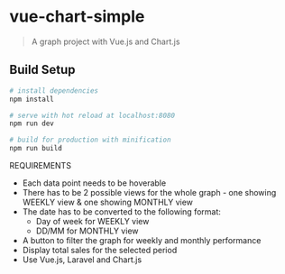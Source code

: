 # vue-chart-simple

> A graph project with Vue.js and Chart.js

## Build Setup

``` bash
# install dependencies
npm install

# serve with hot reload at localhost:8080
npm run dev

# build for production with minification
npm run build
```

REQUIREMENTS
* Each data point needs to be hoverable
* There has to be 2 possible views for the whole graph - one showing WEEKLY view & one showing MONTHLY view
* The date has to be converted to the following format:
	* Day of week for WEEKLY view
	* DD/MM for MONTHLY view
* A button to filter the graph for weekly and monthly performance
* Display total sales for the selected period
* Use Vue.js, Laravel and Chart.js